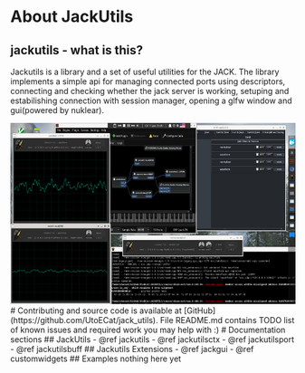 # About JackUtils
## jackutils - what is this?
Jackutils is a library and a set of useful utilities for the JACK. The library implements a simple api for managing connected ports using descriptors, connecting and checking whether the jack server is working, setuping and estabilishing connection with session manager, opening a glfw window and gui(powered by nuklear). 

<img src="normalizer.png" alt="" width=640 height=320 title="normalizer">
# Contributing and source code
is available at [GitHub](https://github.com/UtoECat/jack_utils).
File README.md contains TODO list of known issues and required work you may help with :)
# Documentation sections
## JackUtils
- @ref jackutils
- @ref jackutilsctx
- @ref jackutilsport
- @ref jackutilsbuff
## Jackutils Extensions
- @ref jackgui
- @ref customwidgets
## Examples
nothing here yet

